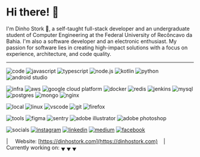 # Hi there! 👋

I'm Dinho Stork 🦅, a self-taught full-stack developer and an undergraduate student of Computer Engineering at the Federal University of Recôncavo da Bahia. I'm also a software developer and an electronic enthusiast. My passion for software lies in creating high-impact solutions with a focus on experience, architecture, and code quality.

---

![code](https://img.shields.io/static/v1?label=&message=code:&color=555&style=flat-square) ![javascript](https://img.shields.io/static/v1?logo=javascript&label=&message=javascript&color=111&logoColor=AAA&style=flat-square) ![typescript](https://img.shields.io/static/v1?logo=typescript&label=&message=typescript&color=111&logoColor=AAA&style=flat-square) ![node.js](https://img.shields.io/static/v1?logo=node.js&label=&message=node.js&color=111&logoColor=AAA&style=flat-square) ![kotlin](https://img.shields.io/static/v1?logo=kotlin&label=&message=kotlin&color=111&logoColor=AAA&style=flat-square) ![python](https://img.shields.io/static/v1?logo=python&label=&message=python&color=111&logoColor=AAA&style=flat-square) ![android studio](https://img.shields.io/static/v1?logo=android-studio&label=&message=android%20studio&color=111&logoColor=AAA&style=flat-square)

![infra](https://img.shields.io/static/v1?label=&message=infra:&color=555&style=flat-square) ![aws](https://img.shields.io/static/v1?logo=amazon-aws&label=&message=AWS&color=111&logoColor=AAA&style=flat-square) ![google cloud platform](https://img.shields.io/static/v1?logo=google-cloud&label=&message=Google%20Cloud%20Platform&color=111&logoColor=AAA&style=flat-square) ![docker](https://img.shields.io/static/v1?logo=docker&label=&message=Docker&color=111&logoColor=AAA&style=flat-square) ![redis](https://img.shields.io/static/v1?logo=redis&label=&message=Redis&color=111&logoColor=AAA&style=flat-square) ![jenkins](https://img.shields.io/static/v1?logo=jenkins&label=&message=Jenkins&color=111&logoColor=AAA&style=flat-square) ![mysql](https://img.shields.io/static/v1?logo=mysql&label=&message=MySQL&color=111&logoColor=AAA&style=flat-square) ![postgres](https://img.shields.io/static/v1?logo=postgresql&label=&message=PostgreSQL&color=111&logoColor=AAA&style=flat-square) ![mongo](https://img.shields.io/static/v1?logo=mongodb&label=&message=MongoDB&color=111&logoColor=AAA&style=flat-square) ![nginx](https://img.shields.io/static/v1?logo=nginx&label=&message=NGINX&color=111&logoColor=AAA&style=flat-square)

![local](https://img.shields.io/static/v1?label=&message=local:&color=555&style=flat-square) ![linux](https://img.shields.io/static/v1?logo=linux&label=&message=Linux&color=111&logoColor=AAA&style=flat-square) ![vscode](https://img.shields.io/static/v1?logo=visual-studio-code&label=&message=VS%20Code&color=111&logoColor=AAA&style=flat-square) ![git](https://img.shields.io/static/v1?logo=git&label=&message=Git&color=111&logoColor=AAA&style=flat-square) ![firefox](https://img.shields.io/static/v1?logo=firefox-browser&label=&message=Firefox&color=111&logoColor=AAA&style=flat-square)

![tools](https://img.shields.io/static/v1?label=&message=tools:&color=555&style=flat-square) ![figma](https://img.shields.io/static/v1?logo=figma&label=&message=figma&color=111&logoColor=AAA&style=flat-square) ![sentry](https://img.shields.io/static/v1?logo=sentry&label=&message=sentry&color=111&logoColor=AAA&style=flat-square) ![adobe illustrator](https://img.shields.io/static/v1?logo=adobe-illustrator&label=&message=illustrator&color=111&logoColor=AAA&style=flat-square) ![adobe photoshop](https://img.shields.io/static/v1?logo=adobe-photoshop&label=&message=photoshop&color=111&logoColor=AAA&style=flat-square)



![socials](https://img.shields.io/static/v1?label=&message=socials:&color=555&style=flat-square) [![instagram](https://img.shields.io/static/v1?logo=instagram&label=&message=instagram&color=111&logoColor=AAA&style=flat-square)][instagram] [![linkedin](https://img.shields.io/static/v1?logo=linkedin&label=&message=linkedin&color=111&logoColor=AAA&style=flat-square)][linkedin] [![medium](https://img.shields.io/static/v1?logo=medium&label=&message=medium&color=111&logoColor=AAA&style=flat-square)][medium] [![facebook](https://img.shields.io/static/v1?logo=facebook&label=&message=facebook&color=111&logoColor=AAA&style=flat-square)][facebook]

[instagram]: https://www.instagram.com/dinhostork/
[linkedin]: https://www.linkedin.com/in/dinhostork/
[medium]: https://medium.com/@dinhostork
[facebook]: https://www.facebook.com/dinhostork/
| &nbsp;&nbsp;&nbsp; Website: [https://dinhostork.com](https://dinhostork.com) &nbsp;&nbsp;&nbsp;|&nbsp;&nbsp;&nbsp; Currently working on: <sub>&#9660; &#9660; &#9660;</sub>
